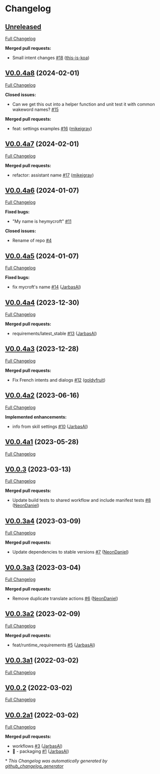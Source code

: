 # Changelog

## [Unreleased](https://github.com/OpenVoiceOS/skill-ovos-personal/tree/HEAD)

[Full Changelog](https://github.com/OpenVoiceOS/skill-ovos-personal/compare/V0.0.4a8...HEAD)

**Merged pull requests:**

- Small intent changes [\#18](https://github.com/OpenVoiceOS/skill-ovos-personal/pull/18) ([this-is-koa](https://github.com/this-is-koa))

## [V0.0.4a8](https://github.com/OpenVoiceOS/skill-ovos-personal/tree/V0.0.4a8) (2024-02-01)

[Full Changelog](https://github.com/OpenVoiceOS/skill-ovos-personal/compare/V0.0.4a7...V0.0.4a8)

**Closed issues:**

- Can we get this out into a helper function and unit test it with common wakeword names? [\#15](https://github.com/OpenVoiceOS/skill-ovos-personal/issues/15)

**Merged pull requests:**

- feat: settings examples [\#16](https://github.com/OpenVoiceOS/skill-ovos-personal/pull/16) ([mikejgray](https://github.com/mikejgray))

## [V0.0.4a7](https://github.com/OpenVoiceOS/skill-ovos-personal/tree/V0.0.4a7) (2024-02-01)

[Full Changelog](https://github.com/OpenVoiceOS/skill-ovos-personal/compare/V0.0.4a6...V0.0.4a7)

**Merged pull requests:**

- refactor: assistant name [\#17](https://github.com/OpenVoiceOS/skill-ovos-personal/pull/17) ([mikejgray](https://github.com/mikejgray))

## [V0.0.4a6](https://github.com/OpenVoiceOS/skill-ovos-personal/tree/V0.0.4a6) (2024-01-07)

[Full Changelog](https://github.com/OpenVoiceOS/skill-ovos-personal/compare/V0.0.4a5...V0.0.4a6)

**Fixed bugs:**

- "My name is heymycroft" [\#11](https://github.com/OpenVoiceOS/skill-ovos-personal/issues/11)

**Closed issues:**

- Rename of repo [\#4](https://github.com/OpenVoiceOS/skill-ovos-personal/issues/4)

## [V0.0.4a5](https://github.com/OpenVoiceOS/skill-ovos-personal/tree/V0.0.4a5) (2024-01-07)

[Full Changelog](https://github.com/OpenVoiceOS/skill-ovos-personal/compare/V0.0.4a4...V0.0.4a5)

**Fixed bugs:**

- fix mycroft's name [\#14](https://github.com/OpenVoiceOS/skill-ovos-personal/pull/14) ([JarbasAl](https://github.com/JarbasAl))

## [V0.0.4a4](https://github.com/OpenVoiceOS/skill-ovos-personal/tree/V0.0.4a4) (2023-12-30)

[Full Changelog](https://github.com/OpenVoiceOS/skill-ovos-personal/compare/V0.0.4a3...V0.0.4a4)

**Merged pull requests:**

- requirements/latest\_stable [\#13](https://github.com/OpenVoiceOS/skill-ovos-personal/pull/13) ([JarbasAl](https://github.com/JarbasAl))

## [V0.0.4a3](https://github.com/OpenVoiceOS/skill-ovos-personal/tree/V0.0.4a3) (2023-12-28)

[Full Changelog](https://github.com/OpenVoiceOS/skill-ovos-personal/compare/V0.0.4a2...V0.0.4a3)

**Merged pull requests:**

- Fix French intents and dialogs [\#12](https://github.com/OpenVoiceOS/skill-ovos-personal/pull/12) ([goldyfruit](https://github.com/goldyfruit))

## [V0.0.4a2](https://github.com/OpenVoiceOS/skill-ovos-personal/tree/V0.0.4a2) (2023-06-16)

[Full Changelog](https://github.com/OpenVoiceOS/skill-ovos-personal/compare/V0.0.4a1...V0.0.4a2)

**Implemented enhancements:**

- info from skill settings [\#10](https://github.com/OpenVoiceOS/skill-ovos-personal/pull/10) ([JarbasAl](https://github.com/JarbasAl))

## [V0.0.4a1](https://github.com/OpenVoiceOS/skill-ovos-personal/tree/V0.0.4a1) (2023-05-28)

[Full Changelog](https://github.com/OpenVoiceOS/skill-ovos-personal/compare/V0.0.3...V0.0.4a1)

## [V0.0.3](https://github.com/OpenVoiceOS/skill-ovos-personal/tree/V0.0.3) (2023-03-13)

[Full Changelog](https://github.com/OpenVoiceOS/skill-ovos-personal/compare/V0.0.3a4...V0.0.3)

**Merged pull requests:**

- Update build tests to shared workflow and include manifest tests [\#8](https://github.com/OpenVoiceOS/skill-ovos-personal/pull/8) ([NeonDaniel](https://github.com/NeonDaniel))

## [V0.0.3a4](https://github.com/OpenVoiceOS/skill-ovos-personal/tree/V0.0.3a4) (2023-03-09)

[Full Changelog](https://github.com/OpenVoiceOS/skill-ovos-personal/compare/V0.0.3a3...V0.0.3a4)

**Merged pull requests:**

- Update dependencies to stable versions [\#7](https://github.com/OpenVoiceOS/skill-ovos-personal/pull/7) ([NeonDaniel](https://github.com/NeonDaniel))

## [V0.0.3a3](https://github.com/OpenVoiceOS/skill-ovos-personal/tree/V0.0.3a3) (2023-03-04)

[Full Changelog](https://github.com/OpenVoiceOS/skill-ovos-personal/compare/V0.0.3a2...V0.0.3a3)

**Merged pull requests:**

- Remove duplicate translate actions [\#6](https://github.com/OpenVoiceOS/skill-ovos-personal/pull/6) ([NeonDaniel](https://github.com/NeonDaniel))

## [V0.0.3a2](https://github.com/OpenVoiceOS/skill-ovos-personal/tree/V0.0.3a2) (2023-02-09)

[Full Changelog](https://github.com/OpenVoiceOS/skill-ovos-personal/compare/V0.0.3a1...V0.0.3a2)

**Merged pull requests:**

- feat/runtime\_requirements [\#5](https://github.com/OpenVoiceOS/skill-ovos-personal/pull/5) ([JarbasAl](https://github.com/JarbasAl))

## [V0.0.3a1](https://github.com/OpenVoiceOS/skill-ovos-personal/tree/V0.0.3a1) (2022-03-02)

[Full Changelog](https://github.com/OpenVoiceOS/skill-ovos-personal/compare/V0.0.2...V0.0.3a1)

## [V0.0.2](https://github.com/OpenVoiceOS/skill-ovos-personal/tree/V0.0.2) (2022-03-02)

[Full Changelog](https://github.com/OpenVoiceOS/skill-ovos-personal/compare/V0.0.2a1...V0.0.2)

## [V0.0.2a1](https://github.com/OpenVoiceOS/skill-ovos-personal/tree/V0.0.2a1) (2022-03-02)

[Full Changelog](https://github.com/OpenVoiceOS/skill-ovos-personal/compare/5c02b2a7cf7f5950a0e252e194c40e37012ce264...V0.0.2a1)

**Merged pull requests:**

- workflows [\#3](https://github.com/OpenVoiceOS/skill-ovos-personal/pull/3) ([JarbasAl](https://github.com/JarbasAl))
- :tada: - packaging [\#1](https://github.com/OpenVoiceOS/skill-ovos-personal/pull/1) ([JarbasAl](https://github.com/JarbasAl))



\* *This Changelog was automatically generated by [github_changelog_generator](https://github.com/github-changelog-generator/github-changelog-generator)*
